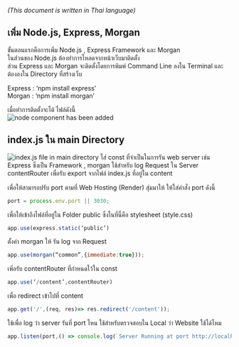 *(This document is written in Thai language)*  
  
## เพิ่ม Node.js, Express, Morgan
ขั้นตอนแรกคือการเพิ่ม Node.js , Express Framework และ Morgan  
ในส่วนของ Node.js ต้องทำการโหลดจากหน้าเว็บมาติดตั้ง  
ส่วน Express และ Morgan จะติดตั้งโดยการพิมพ์ Command Line ลงใน Terminal และต้องลงใน Directory ที่สร้างเว็บ  
  
Express : ‘npm install express’  
Morgan : ‘npm install morgan’  
  
เมื่อทำการติดตั้งจะได้ ไฟล์ดังนี้  
![node component has been added](https://user-images.githubusercontent.com/127969012/226149970-044eb404-afc1-46b3-aa82-eb0b68d14e66.png)  
  
## index.js ใน main Directory  
![index.js file in main directory](https://user-images.githubusercontent.com/127969012/226150358-ef26f886-a4bb-4df7-8e34-e981e88677be.png)
ใส่ const ที่จำเป็นในการรัน web server เช่น Express ซึ่งเป็น Framework , morgan ใช้สำหรับ log Request ใน Server  
contentRouter เพื่อรับ export จากไฟล์ index.js ที่อยู่ใน content  
  
เพื่อให้สามารถปรับ port ตามที่ Web Hosting (Render) สุ่มมาให้ ให้ใส่คำสั่ง port ดังนี้
```js
port = process.env.port || 3030;
```
เพื่อให้เข้าถึงไฟล์ที่อยู่ใน Folder public ซึ่งในที่นี้คือ stylesheet (style.css)  
```js
app.use(express.static(‘public’)
```
ตั้งค่า morgan ให้ รัน log จาก Request
```js
app.use(morgan(“common”,{immediate:true}));
```
เพิ่อรับ contentRouter ที่กำหนดใว้ใน const
```js
app.use(‘/content’,contentRouter)
```
เพื่อ redirect เข้าไปที่ content
```js
app.get('/',(req, res)=> res.redirect('/content'));
```
ใช้เพื่อ log ว่า server รันที่ port ไหน ใช้สำหรับตรวจสอบใน Local ว่า Website ใช้ได้ไหม
```js
app.listen(port,() => console.log(`Server Running at port http://localhost:${port}`));
```


